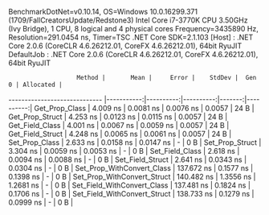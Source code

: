 
BenchmarkDotNet=v0.10.14, OS=Windows 10.0.16299.371 (1709/FallCreatorsUpdate/Redstone3)
Intel Core i7-3770K CPU 3.50GHz (Ivy Bridge), 1 CPU, 8 logical and 4 physical cores
Frequency=3435890 Hz, Resolution=291.0454 ns, Timer=TSC
.NET Core SDK=2.1.103
  [Host]     : .NET Core 2.0.6 (CoreCLR 4.6.26212.01, CoreFX 4.6.26212.01), 64bit RyuJIT
  DefaultJob : .NET Core 2.0.6 (CoreCLR 4.6.26212.01, CoreFX 4.6.26212.01), 64bit RyuJIT


                       Method |       Mean |     Error |    StdDev |  Gen 0 | Allocated |
----------------------------- |-----------:|----------:|----------:|-------:|----------:|
               Get_Prop_Class |   4.009 ns | 0.0081 ns | 0.0076 ns | 0.0057 |      24 B |
              Get_Prop_Struct |   4.253 ns | 0.0123 ns | 0.0115 ns | 0.0057 |      24 B |
              Get_Field_Class |   4.001 ns | 0.0067 ns | 0.0059 ns | 0.0057 |      24 B |
             Get_Field_Struct |   4.248 ns | 0.0065 ns | 0.0061 ns | 0.0057 |      24 B |
               Set_Prop_Class |   2.633 ns | 0.0158 ns | 0.0147 ns |      - |       0 B |
              Set_Prop_Struct |   3.304 ns | 0.0059 ns | 0.0053 ns |      - |       0 B |
              Set_Field_Class |   2.618 ns | 0.0094 ns | 0.0088 ns |      - |       0 B |
             Set_Field_Struct |   2.641 ns | 0.0343 ns | 0.0304 ns |      - |       0 B |
   Set_Prop_WithConvert_Class | 137.672 ns | 0.1577 ns | 0.1398 ns |      - |       0 B |
  Set_Prop_WithConvert_Struct | 140.482 ns | 1.3556 ns | 1.2681 ns |      - |       0 B |
  Set_Field_WithConvert_Class | 137.481 ns | 0.1824 ns | 0.1706 ns |      - |       0 B |
 Set_Field_WithConvert_Struct | 138.733 ns | 0.1279 ns | 0.0999 ns |      - |       0 B |
